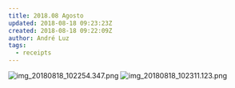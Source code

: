 ```yaml
---
title: 2018.08 Agosto
updated: 2018-08-18 09:23:23Z
created: 2018-08-18 09:22:09Z
author: André Luz
tags:
  - receipts
---
```


![img_20180818_102254.347.png](img_20180818_102254.347.png)
![img_20180818_102311.123.png](img_20180818_102311.123.png)